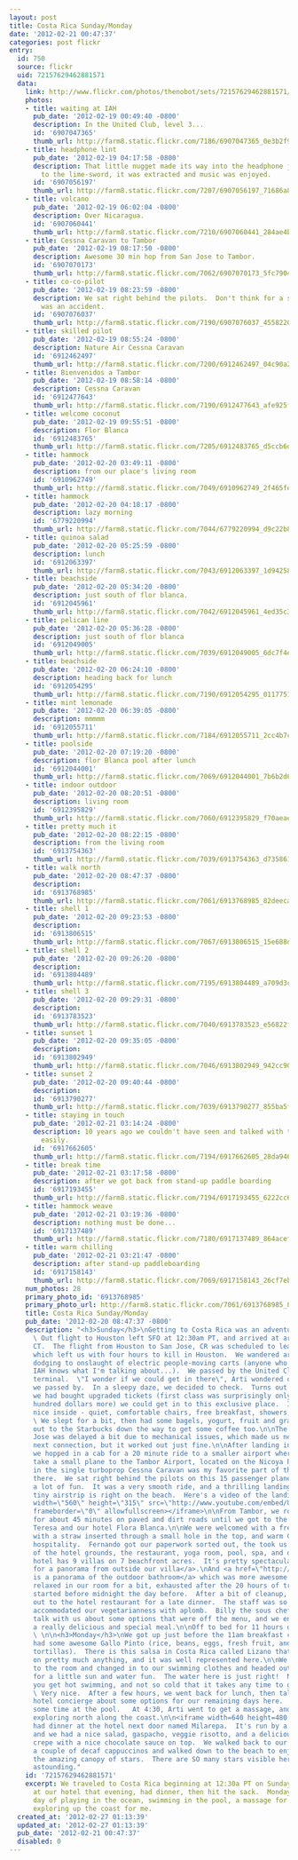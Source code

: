 ```yaml
---
layout: post
title: Costa Rica Sunday/Monday
date: '2012-02-21 00:47:37'
categories: post flickr
entry:
  id: 750
  source: flickr
  uid: 72157629462881571
  data:
    link: http://www.flickr.com/photos/thenobot/sets/72157629462881571/
    photos:
    - title: waiting at IAH
      pub_date: '2012-02-19 00:49:40 -0800'
      description: In the United Club, level 3...
      id: '6907047365'
      thumb_url: http://farm8.static.flickr.com/7186/6907047365_0e3b2f989a_s.jpg
    - title: headphone lint
      pub_date: '2012-02-19 04:17:58 -0800'
      description: That little nugget made its way into the headphone jack.  Thanks
        to the lime-sword, it was extracted and music was enjoyed.
      id: '6907056197'
      thumb_url: http://farm8.static.flickr.com/7207/6907056197_71686a8f70_s.jpg
    - title: volcano
      pub_date: '2012-02-19 06:02:04 -0800'
      description: Over Nicaragua.
      id: '6907060441'
      thumb_url: http://farm8.static.flickr.com/7210/6907060441_284ae4b39c_s.jpg
    - title: Cessna Caravan to Tambor
      pub_date: '2012-02-19 08:17:50 -0800'
      description: Awesome 30 min hop from San Jose to Tambor.
      id: '6907070173'
      thumb_url: http://farm8.static.flickr.com/7062/6907070173_5fc790437f_s.jpg
    - title: co-co-pilot
      pub_date: '2012-02-19 08:23:59 -0800'
      description: We sat right behind the pilots.  Don't think for a second that
        was an accident.
      id: '6907076037'
      thumb_url: http://farm8.static.flickr.com/7190/6907076037_45582206a8_s.jpg
    - title: skilled pilot
      pub_date: '2012-02-19 08:55:24 -0800'
      description: Nature Air Cessna Caravan
      id: '6912462497'
      thumb_url: http://farm8.static.flickr.com/7200/6912462497_04c90a271e_s.jpg
    - title: Bienvenidos a Tambor
      pub_date: '2012-02-19 08:58:14 -0800'
      description: Cessna Caravan
      id: '6912477643'
      thumb_url: http://farm8.static.flickr.com/7190/6912477643_afe925f21d_s.jpg
    - title: welcome coconut
      pub_date: '2012-02-19 09:55:51 -0800'
      description: Flor Blanca
      id: '6912483765'
      thumb_url: http://farm8.static.flickr.com/7205/6912483765_d5ccb6d7e8_s.jpg
    - title: hammock
      pub_date: '2012-02-20 03:49:11 -0800'
      description: from our place's living room
      id: '6910962749'
      thumb_url: http://farm8.static.flickr.com/7049/6910962749_2f465fed0e_s.jpg
    - title: hammock
      pub_date: '2012-02-20 04:18:17 -0800'
      description: lazy morning
      id: '6779220994'
      thumb_url: http://farm8.static.flickr.com/7044/6779220994_d9c22b8e36_s.jpg
    - title: quinoa salad
      pub_date: '2012-02-20 05:25:59 -0800'
      description: lunch
      id: '6912063397'
      thumb_url: http://farm8.static.flickr.com/7043/6912063397_1d942585ae_s.jpg
    - title: beachside
      pub_date: '2012-02-20 05:34:20 -0800'
      description: just south of flor blanca.
      id: '6912045961'
      thumb_url: http://farm8.static.flickr.com/7042/6912045961_4ed35c38c0_s.jpg
    - title: pelican line
      pub_date: '2012-02-20 05:36:28 -0800'
      description: just south of flor blanca
      id: '6912049005'
      thumb_url: http://farm8.static.flickr.com/7039/6912049005_6dc7f4e17e_s.jpg
    - title: beachside
      pub_date: '2012-02-20 06:24:10 -0800'
      description: heading back for lunch
      id: '6912054295'
      thumb_url: http://farm8.static.flickr.com/7190/6912054295_01177519ff_s.jpg
    - title: mint lemonade
      pub_date: '2012-02-20 06:39:05 -0800'
      description: mmmmm
      id: '6912055711'
      thumb_url: http://farm8.static.flickr.com/7184/6912055711_2cc4b7c4dc_s.jpg
    - title: poolside
      pub_date: '2012-02-20 07:19:20 -0800'
      description: flor Blanca pool after lunch
      id: '6912044001'
      thumb_url: http://farm8.static.flickr.com/7069/6912044001_7b6b2d6711_s.jpg
    - title: indoor outdoor
      pub_date: '2012-02-20 08:20:51 -0800'
      description: living room
      id: '6912395829'
      thumb_url: http://farm8.static.flickr.com/7060/6912395829_f70aeae49b_s.jpg
    - title: pretty much it
      pub_date: '2012-02-20 08:22:15 -0800'
      description: from the living room
      id: '6913754363'
      thumb_url: http://farm8.static.flickr.com/7039/6913754363_d735861446_s.jpg
    - title: walk north
      pub_date: '2012-02-20 08:47:37 -0800'
      description: 
      id: '6913768985'
      thumb_url: http://farm8.static.flickr.com/7061/6913768985_82deeca49d_s.jpg
    - title: shell 1
      pub_date: '2012-02-20 09:23:53 -0800'
      description: 
      id: '6913806515'
      thumb_url: http://farm8.static.flickr.com/7067/6913806515_15e688d61c_s.jpg
    - title: shell 2
      pub_date: '2012-02-20 09:26:20 -0800'
      description: 
      id: '6913804489'
      thumb_url: http://farm8.static.flickr.com/7195/6913804489_a709d3cc84_s.jpg
    - title: shell 3
      pub_date: '2012-02-20 09:29:31 -0800'
      description: 
      id: '6913783523'
      thumb_url: http://farm8.static.flickr.com/7040/6913783523_e56822ff2a_s.jpg
    - title: sunset 1
      pub_date: '2012-02-20 09:35:05 -0800'
      description: 
      id: '6913802949'
      thumb_url: http://farm8.static.flickr.com/7046/6913802949_942cc90261_s.jpg
    - title: sunset 2
      pub_date: '2012-02-20 09:40:44 -0800'
      description: 
      id: '6913790277'
      thumb_url: http://farm8.static.flickr.com/7039/6913790277_855ba5f4da_s.jpg
    - title: staying in touch
      pub_date: '2012-02-21 03:14:24 -0800'
      description: 10 years ago we couldn't have seen and talked with the girls so
        easily.
      id: '6917662605'
      thumb_url: http://farm8.static.flickr.com/7194/6917662605_28da9460fc_s.jpg
    - title: break time
      pub_date: '2012-02-21 03:17:58 -0800'
      description: after we got back from stand-up paddle boarding
      id: '6917193455'
      thumb_url: http://farm8.static.flickr.com/7194/6917193455_6222cc6bb1_s.jpg
    - title: hammock weave
      pub_date: '2012-02-21 03:19:36 -0800'
      description: nothing must be done...
      id: '6917137489'
      thumb_url: http://farm8.static.flickr.com/7180/6917137489_864acef175_s.jpg
    - title: warm chilling
      pub_date: '2012-02-21 03:21:47 -0800'
      description: after stand-up paddleboarding
      id: '6917158143'
      thumb_url: http://farm8.static.flickr.com/7069/6917158143_26cf7eb172_s.jpg
    num_photos: 28
    primary_photo_id: '6913768985'
    primary_photo_url: http://farm8.static.flickr.com/7061/6913768985_82deeca49d_m.jpg
    title: Costa Rica Sunday/Monday
    pub_date: '2012-02-20 08:47:37 -0800'
    description: "<h3>Sunday</h3>\nGetting to Costa Rica was an adventure in itself.
      \ Out flight to Houston left SFO at 12:30am PT, and arrived at around 6:30am
      CT.  The flight from Houston to San Jose, CR was scheduled to leave at 10:40am,
      which left us with four hours to kill in Houston.  We wandered around a bit,
      dodging to onslaught of electric people-moving carts (anyone who has been to
      IAH knows what I'm talking about...).  We passed by the United Club in the international
      terminal.  \"I wonder if we could get in there\", Arti wondered out loud as
      we passed by.  In a sleepy daze, we decided to check.  Turns out that since
      we had bought upgraded tickets (first class was surprisingly only a couple of
      hundred dollars more) we could get in to this exclusive place.  It was very
      nice inside - quiet, comfortable chairs, free breakfast, showers, the works.
      \ We slept for a bit, then had some bagels, yogurt, fruit and granola.  We popped
      out to the Starbucks down the way to get some coffee too.\n\nThe flight to San
      Jose was delayed a bit due to mechanical issues, which made us nervous for our
      next connection, but it worked out just fine.\n\nAfter landing in San Jose,
      we hopped in a cab for a 20 minute ride to a smaller airport where we would
      take a small plane to the Tambor Airport, located on the Nicoya Peninsula.  Riding
      in the single turboprop Cessna Caravan was my favorite part of thee journey
      there.  We sat right behind the pilots on this 15 passenger plane, which was
      a lot of fun.  It was a very smooth ride, and a thrilling landing, since the
      tiny airstrip is right on the beach.  Here's a video of the landing...\n\n<iframe
      width=\"560\" height=\"315\" src=\"http://www.youtube.com/embed/UW6FHj5iVYo\"
      frameborder=\"0\" allowfullscreen></iframe>\n\nFrom Tambor, we rode in a car
      for about 45 minutes on paved and dirt roads until we got to the town on Santa
      Teresa and our hotel Flora Blanca.\n\nWe were welcomed with a fresh coconut
      with a straw inserted through a small hole in the top, and warm Costa Rican
      hospitality.  Fernando got our paperwork sorted out, the took us for a tour
      of the hotel grounds, the restaurant, yoga room, pool, spa, and our room.  The
      hotel has 9 villas on 7 beachfront acres.  It's pretty spectacular.\n\n<a href=\"http://360.io/JJx92H\">Click
      for a panorama from outside our villa</a>.\nAnd <a href=\"http://360.io/sD6EkT\">here
      is a panorama of the outdoor bathroom</a> which was more awesome than I imagined.\n\nWe
      relaxed in our room for a bit, exhausted after the 20 hours of traveling that
      started before midnight the day before.  After a bit of cleanup, we ventured
      out to the hotel restaurant for a late dinner.  The staff was so friendly and
      accommodated our vegetarianness with aplomb.  Billy the sous chef came out to
      talk with us about some options that were off the menu, and we ended up with
      a really delicious and special meal.\n\nOff to bed for 11 hours of sleep (!!!).
      \ \n\n<h3>Monday</h3>\nWe got up just before the 11am breakfast cutoff, and
      had some awesome Gallo Pinto (rice, beans, eggs, fresh fruit, and handmade corn
      tortillas).  There is this salsa in Costa Rica called Lizano that is so delicious
      on pretty much anything, and it was well represented here.\n\nWe then went back
      to the room and changed in to our swimming clothes and headed out to the beach
      for a little sun and water fun.  The water here is just right!  Not so hot that
      you get hot swimming, and not so cold that it takes any time to get used to.
      \ Very nice.  After a few hours, we went back for lunch, then talked with the
      hotel concierge about some options for our remaining days here.  Then we spent
      some time at the pool.   At 4:30, Arti went to get a massage, and I did some
      exploring north along the coast.\n\n<iframe width=640 height=480 src=\"http://360.io/43HB4U\"></iframe>\n\nWe
      had dinner at the hotel next door named Milarepa.  It's run by a French couple,
      and we had a nice salad, gaspacho, veggie risotto, and a delicious banana-filled
      crepe with a nice chocolate sauce on top.  We walked back to our hotel and got
      a couple of decaf cappuccinos and walked down to the beach to enjoy them under
      the amazing canopy of stars.  There are SO many stars visible here.  Really
      astounding."
    id: '72157629462881571'
    excerpt: We traveled to Costa Rica beginning at 12:30a PT on Sunday.  We arrived
      at our hotel that evening, had dinner, then hit the sack.  Monday was a lazy
      day of playing in the ocean, swimming in the pool, a massage for Arti and some
      exploring up the coast for me.
  created_at: '2012-02-27 01:13:39'
  updated_at: '2012-02-27 01:13:39'
  pub_date: '2012-02-21 00:47:37'
  disabled: 0
---
```

